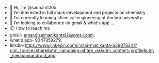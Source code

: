 - 👋 Hi, I’m @saimani1205
- 👀 I’m interested in full stack development and projects on chemistry .
- 🌱 I’m currently learning chemical engineering at Andhra university .
- 💞️ I’m looking to collaborate on gmail & what's app ...
- 📫 How to reach me
- gmail- emandisaimanikanta12@gmail.com.
- what's app- 9347859279.
- linkdin-https://www.linkedin.com/in/sai-manikanta-b38078241?utm_source=share&utm_campaign=share_via&utm_content=profile&utm_medium=android_app

<!---
saimani1205/saimani1205 is a ✨ special ✨ repository because its `README.md` (this file) appears on your GitHub profile.
You can click the Preview link to take a look at your changes.
--->
